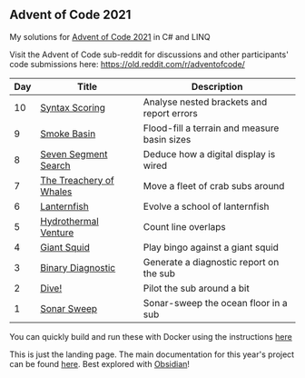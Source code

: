 ## Advent of Code 2021

My solutions for [Advent of Code 2021](http://adventofcode.com/2021) in C# and LINQ

Visit the Advent of Code sub-reddit for discussions and other participants' code submissions here: https://old.reddit.com/r/adventofcode/

| Day | Title                                                                  | Description                                  |
| --- | ---------------------------------------------------------------------- | -------------------------------------------- |
| 10  | [Syntax Scoring](./AdventOfCode/AdventOfCode.CSharp/Day10.cs)          | Analyse nested brackets and report errors    |
| 9   | [Smoke Basin](./AdventOfCode/AdventOfCode.CSharp/Day09.cs)             | Flood-fill a terrain and measure basin sizes |
| 8   | [Seven Segment Search](./AdventOfCode/AdventOfCode.CSharp/Day08.cs)    | Deduce how a digital display is wired        |
| 7   | [The Treachery of Whales](./AdventOfCode/AdventOfCode.CSharp/Day07.cs) | Move a fleet of crab subs around             |
| 6   | [Lanternfish](./AdventOfCode/AdventOfCode.CSharp/Day06.cs)             | Evolve a school of lanternfish               |
| 5   | [Hydrothermal Venture](./AdventOfCode/AdventOfCode.CSharp/Day05.cs)    | Count line overlaps                          |
| 4   | [Giant Squid](./AdventOfCode/AdventOfCode.CSharp/Day04.cs)             | Play bingo against a giant squid             |
| 3   | [Binary Diagnostic](./AdventOfCode/AdventOfCode.CSharp/Day03.cs)       | Generate a diagnostic report on the sub      |
| 2   | [Dive!](./AdventOfCode/AdventOfCode.CSharp/Day02.cs)                   | Pilot the sub around a bit                   |
| 1   | [Sonar Sweep](./AdventOfCode/AdventOfCode.CSharp/Day01.cs)             | Sonar-sweep the ocean floor in a sub         |

You can quickly build and run these with Docker using the instructions [here](Docs/Docker.md)

This is just the landing page.  The main documentation for this year's project can be found [here](Docs/Home.md). Best explored with [Obsidian](https://obsidian.md/)!
